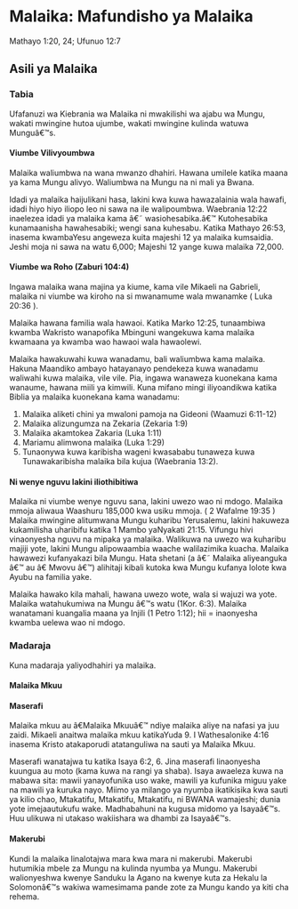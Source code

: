 ﻿# Malaika: Mafundisho ya Malaika

Mathayo 1:20, 24; Ufunuo 12:7

## Asili ya Malaika

### Tabia


Ufafanuzi wa Kiebrania wa Malaika ni mwakilishi wa ajabu wa Mungu, wakati mwingine hutoa ujumbe, wakati mwingine kulinda watuwa Munguâ€™s.

#### Viumbe Vilivyoumbwa


Malaika waliumbwa na wana mwanzo dhahiri. Hawana umilele katika maana ya kama Mungu alivyo. Waliumbwa na Mungu na ni mali ya Bwana.


Idadi ya malaika haijulikani hasa, lakini kwa kuwa hawazalainia wala hawafi, idadi hiyo hiyo iliopo leo ni sawa na ile walipoumbwa. Waebrania 12:22 inaelezea idadi ya malaika kama â€˜ wasiohesabika.â€™ Kutohesabika kunamaanisha hawahesabiki; wengi sana kuhesabu. Katika Mathayo 26:53, inasema kwambaYesu angeweza kuita majeshi 12 ya malaika kumsaidia. Jeshi moja ni sawa na watu 6,000; Majeshi 12 yange kuwa malaika 72,000.

#### Viumbe wa Roho (Zaburi 104:4)


Ingawa malaika wana majina ya kiume, kama vile Mikaeli na Gabrieli, malaika ni viumbe wa kiroho na si mwanamume wala mwanamke ( Luka 20:36 ).


Malaika hawana familia wala hawaoi. Katika Marko 12:25, tunaambiwa kwamba Wakristo wanapofika Mbinguni wangekuwa kama malaika kwamaana ya kwamba wao hawaoi wala hawaolewi.


Malaika hawakuwahi kuwa wanadamu, bali waliumbwa kama malaika. Hakuna Maandiko ambayo hatayanayo pendekeza kuwa wanadamu waliwahi kuwa malaika, vile vile. Pia, ingawa wanaweza kuonekana kama wanaume, hawana miili ya kimwili. Kuna mifano mingi iliyoandikwa katika Biblia ya malaika kuonekana kama wanadamu:

1. Malaika aliketi chini ya mwaloni pamoja na Gideoni
   (Waamuzi 6:11-12)
2. Malaika alizungumza na Zekaria (Zekaria 1:9)
3. Malaika akamtokea  Zakaria (Luka 1:11)
4. Mariamu alimwona malaika (Luka 1:29)
5. Tunaonywa kuwa karibisha wageni kwasababu tunaweza kuwa
Tunawakaribisha malaika bila kujua (Waebrania 13:2).

#### Ni wenye nguvu lakini iliothibitiwa

Malaika ni viumbe wenye nguvu sana, lakini uwezo wao ni mdogo. Malaika mmoja aliwaua Waashuru 185,000 kwa usiku mmoja. ( 2 Wafalme 19:35 ) Malaika mwingine alitumwana Mungu kuharibu Yerusalemu, lakini hakuweza kukamilisha uharibifu katika 1 Mambo yaNyakati 21:15. Vifungu hivi vinaonyesha nguvu na mipaka ya malaika. Walikuwa na uwezo wa kuharibu majiji yote, lakini Mungu alipowaambia waache walilazimika kuacha. Malaika hawawezi kufanyakazi bila Mungu. Hata shetani (a â€˜ Malaika aliyeanguka â€™ au â€ Mwovu â€™) alihitaji kibali kutoka kwa Mungu kufanya lolote kwa Ayubu na familia yake.

Malaika hawako kila mahali, hawana uwezo wote, wala si wajuzi  wa yote. Malaika watahukumiwa na Mungu â€™s watu (1Kor. 6:3). Malaika wanatamani kuangalia maana ya Injili (1 Petro 1:12); hii = inaonyesha kwamba uelewa wao ni mdogo.

### Madaraja

Kuna madaraja yaliyodhahiri ya  malaika.

#### Malaika Mkuu

#### Maserafi


Malaika mkuu au â€Malaika Mkuuâ€™ ndiye malaika aliye na nafasi ya juu zaidi. Mikaeli anaitwa malaika mkuu katikaYuda 9. I Wathesalonike 4:16 inasema Kristo atakaporudi atatanguliwa na sauti ya Malaika Mkuu.

Maserafi wanatajwa tu katika Isaya 6:2, 6. Jina maserafi linaonyesha kuungua au moto (kama kuwa na rangi ya shaba). Isaya awaeleza kuwa na mabawa sita: mawii yanayofunika uso wake, mawili ya kufunika miguu yake na mawili ya kuruka nayo. Miimo ya milango ya nyumba ikatikisika kwa sauti ya kilio chao, Mtakatifu, Mtakatifu, Mtakatifu, ni BWANA wamajeshi; dunia yote imejaautukufu wake. Madhabahuni na kugusa midomo ya Isayaâ€™s. Huu ulikuwa ni utakaso wakiishara wa dhambi za Isayaâ€™s.

#### Makerubi


Kundi la malaika linalotajwa mara kwa mara ni makerubi. Makerubi hutumikia mbele za Mungu na kulinda nyumba ya Mungu. Makerubi walionyeshwa kwenye Sanduku la Agano na kwenye kuta za Hekalu la Solomonâ€™s wakiwa wamesimama pande zote za Mungu kando ya kiti cha rehema.




